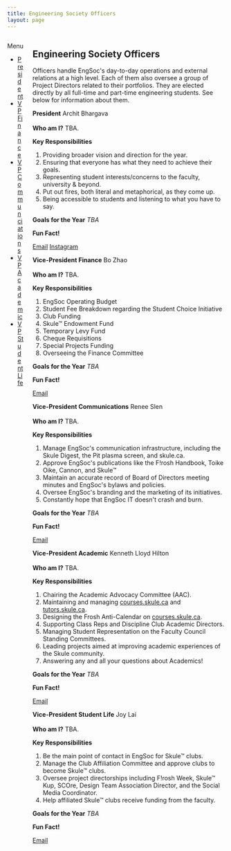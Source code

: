 ```yaml
---
title: Engineering Society Officers
layout: page
---
```


<div class="columns is-multiline">
    <div class="column is-2 is-hidden-touch">
        <aside class="menu">
            <p class="menu-label"> Menu </p>
            <ul class="menu-list">
                <li><a href="#president">President</a></li>
                <li><a href="#vpf">VP Finance</a></li>
                <li><a href="#vpcomm">VP Communciations</a></li>
                <li><a href="#vpa">VP Academic</a></li>
                <li><a href="#vpsl">VP Student Life</a></li>
            </ul>
        </aside>
    </div>
    <div class="column">
        <div class="content">
            <h2>Engineering Society Officers</h2>
            <p>Officers handle EngSoc's day-to-day operations and external relations at a high level. Each of them also oversee a group of Project Directors related to their portfolios. They are elected directly by all full-time and part-time engineering students. See below for information about them.</p>
            <div class="box" id="president">
                <article class="media">
                    <div class="media-content">
                        <div class="content">
                            <p><strong class="has-text-success">President</strong> Archit Bhargava<br><br> <strong>Who am I?</strong> TBA. </p>
                            <p><strong>Key Responsibilities</strong>
                            <ol>
                                <li>Providing broader vision and direction for the year.</li>
                                <li>Ensuring that everyone has what they need to achieve their goals.</li>
                                <li>Representing student interests/concerns to the faculty, university & beyond.</li>
                                <li>Put out fires, both literal and metaphorical, as they come up.</li>
                                <li>Being accessible to students and listening to what you have to say. </li>
                            </ol>
                            </p>
                            <p><strong>Goals for the Year</strong> <!-- <ol><li>Ensure that the potential return to in-person classes is safe and responds to student needs.</li>                                            <li>Improve EngSoc's accessibility to students.</li>                                            <li>Progress on infrastructure projects such as the Pit renovation and renovation of 256 McCaul.</li>                                            <li>Collaborate with VP Finance on updating and expanding services offered by EngSoc.</li>                                            <li>Collaborate with with VP Communications to improve accessibility of EngSoc information.</li>                                            <li>Collaborate with VP Academic to ensure that the return to in-person learning is equitable for all students.</li>                                            <li>Collaborate with VP Student Life to advocate for a safe return to campus for clubs and design teams.</li>                                            <li>Collaborate with the Equity & Inclusivity director to advocate for the addition of equity content to the engineering core curriculum.</li>                                            <li>Create a new environmental sustainability project director and support this director in scoping the new role</li></ol></p> --><i>TBA</i>
                            <p><strong>Fun Fact! </strong> </p>
                            <p> <a class="button is-small is-success" href="mailto:president@skule.ca">Email</a> <a class="button is-small is-success" href="https://www.instagram.com/uoftengsocpresident/" target="_new">Instagram</a> </p>
                        </div>
                    </div>
                </article>
            </div>
            <div class="box" id="vpf">
                <article class="media">
                    <div class="media-content">
                        <div class="content">
                            <p><strong class="has-text-info">Vice-President Finance</strong> Bo Zhao<br><br> <strong>Who am I?</strong> TBA. </p>
                            <p><strong>Key Responsibilities</strong>
                            <ol>
                                <li>EngSoc Operating Budget</li>
                                <li>Student Fee Breakdown regarding the Student Choice Initiative</li>
                                <li>Club Funding</li>
                                <li>Skule™ Endowment Fund</li>
                                <li>Temporary Levy Fund</li>
                                <li>Cheque Requisitions</li>
                                <li>Special Projects Funding</li>
                                <li>Overseeing the Finance Committee</li>
                            </ol>
                            </p>
                            <p><strong>Goals for the Year</strong> <!--<ol><li>Improving online flexibility by reducing shipping costs and investing in virtual platforms.</li>                                        <li>Standardizing and strengthening sponsorship for EngSoc.</li>                                        <li>Updating and expanding services offered by EngSoc in line with the operating budget. </li>                                        <li>Improving financial transparency and creating avenues for continuous feedback and input. </li>                                        <li>Supporting the commercial operations in their return to in-person operations and implementing the necessary infrastructure. </li>                                    </ol></p> --><i>TBA</i>
                            <p><strong>Fun Fact! </strong> </p>
                            <p> <a class="button is-small is-info" href="mailto:vpfinance@skule.ca">Email</a></p>
                        </div>
                    </div>
                </article>
            </div>
            <div class="box" id="vpcomm">
                <article class="media">
                    <div class="media-content">
                        <div class="content">
                            <p><strong class="has-text-warning">Vice-President Communications</strong> Renee Slen<br><br> <strong>Who am I?</strong> TBA. </p>
                            <p><strong>Key Responsibilities</strong>
                            <ol>
                                <li>Manage EngSoc's communication infrastructure, including the Skule Digest, the Pit plasma screen, and skule.ca.</li>
                                <li>Approve EngSoc's publications like the F!rosh Handbook, Toike Oike, Cannon, and Skule™
                                <li>Maintain an accurate record of Board of Directors meeting minutes and EngSoc's bylaws and policies.</li>
                                <li>Oversee EngSoc's branding and the marketing of its initiatives.</li>
                                <li>Constantly hope that EngSoc IT doesn't crash and burn.</li>
                            </ol>
                            </p>
                            <p><strong>Goals for the Year</strong> <!-- <ol><li>Streamline communication avenues used by EngSoc to disseminate information with emphasis on transparency and accessibility.                                        </li>                                        <li>Determine the feasibility of, and create a mobile application dedicated to Skule affairs.                                        </li>                                        <li>Create a video archive of EngSoc current affairs. </li>                                        <li>Increase awareness of the Skule community about EngSoc activities. </li>                                    </ol></p> --><i>TBA</i>
                            <p><strong>Fun Fact! </strong> </p>
                            <p> <a class="button is-small is-warning" href="mailto:vpcomm@skule.ca">Email</a></p>
                        </div>
                    </div>
                </article>
            </div>
            <div class="box" id="vpa">
                <article class="media">
                    <div class="media-content">
                        <div class="content">
                            <p><strong class="has-text-danger">Vice-President Academic</strong> Kenneth Lloyd Hilton<br><br> <strong>Who am I?</strong> TBA. </p>
                            <p><strong>Key Responsibilities</strong>
                            <ol>
                                <li>Chairing the Academic Advocacy Committee (AAC).</li>
                                <li>Maintaining and managing <a href="http://courses.skule.ca">courses.skule.ca</a> and <a href="http://tutors.skule.ca">tutors.skule.ca</a>.</li>
                                <li>Designing the Frosh Anti-Calendar on <a href="http://courses.skule.ca">courses.skule.ca</a>.</li>
                                <li>Supporting Class Reps and Discipline Club Academic Directors.</li>
                                <li>Managing Student Representation on the Faculty Council Standing Committees.</li>
                                <li>Leading projects aimed at improving academic experiences of the Skule community.</li>
                                <li>Answering any and all your questions about Academics!</li>
                            </ol>
                            </p>
                            <p><strong>Goals for the Year</strong> <!--     <ol><li>Work with the faculty to ensure students transition safely back to campus in the future.</li>                                        <li>Promote broader student engagement and leadership in academic advocacy opportunities.</li>                                        <li>Revamp courses.skule.ca by extending the functionality of Frosh Anti-Calendar to include more courses.</li>                                        <li>Initiate discussions with faculty on potential changes to improve workload distribution for all years and reduce stress levels for first years.</li></ol></p>--><i>TBA</i>
                            <p><strong>Fun Fact! </strong> </p>
                            <p> <a class="button is-small is-danger" href="mailto:vpacademic@skule.ca">Email</a></p>
                        </div>
                    </div>
                </article>
            </div>
            <div class="box" id="vpsl">
                <article class="media">
                    <div class="media-content">
                        <div class="content">
                            <p><strong class="has-text-primary">Vice-President Student Life</strong> Joy Lai<br><br> <strong>Who am I?</strong> TBA. </p>
                            <p><strong>Key Responsibilities</strong>
                            <ol>
                                <li>Be the main point of contact in EngSoc for Skule™ clubs. </li>
                                <li>Manage the Club Affiliation Committee and approve clubs to become Skule™ clubs.</li>
                                <li>Oversee project directorships including F!rosh Week, Skule™ Kup, SCOre, Design Team Association Director, and the Social Media Coordinator. </li>
                                <li>Help affiliated Skule™ clubs receive funding from the faculty.</li>
                            </ol>
                            </p>
                            <p><strong>Goals for the Year</strong> <!--           <ol><li>Improve space allocations for clubs and design teams.</li>                                        <li>Streamline access to Engineering Society services.</li>                                        <li>Revamp the club affiliation process. </li>                                        <li>Help clubs and design teams overcome challenges faced as a result of the pandemic. </li></ol></p>--><i>TBA</i>
                            <p><strong>Fun Fact! </strong> </p>
                            <p> <a class="button is-small is-primary" href="mailto:vpstudentlife@skule.ca">Email</a></p>
                        </div>
                    </div>
                </article>
            </div>
        </div>
    </div>
</div>